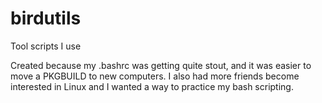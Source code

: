 # birdutils

Tool scripts I use

Created because my .bashrc was getting quite stout, and it was easier to move a PKGBUILD to new computers.
I also had more friends become interested in Linux and I wanted a way to practice my bash scripting.

